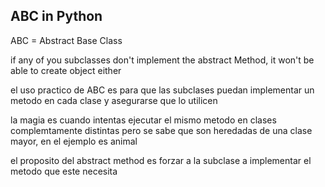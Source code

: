 ## ABC in Python

ABC = Abstract Base Class

if any of you subclasses don't implement the abstract Method, it won't be able to create object either

el uso practico de ABC es para que las subclases puedan implementar un  metodo en cada clase y asegurarse que lo utilicen

la magia es cuando intentas ejecutar el mismo metodo en clases complemtamente distintas pero se sabe que son heredadas de una clase mayor, en el ejemplo es animal

el proposito del abstract method es forzar a la subclase a implementar el metodo que este necesita